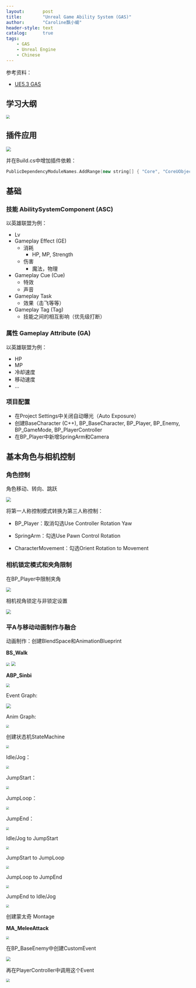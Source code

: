 ```yaml
---
layout:       post
title:        "Unreal Game Ability System (GAS)"
author:       "Caroline飘小蝎"
header-style: text
catalog:      true
tags:
    - GAS
    - Unreal Engine
    - Chinese
---
```


参考资料：

- [UE5.3 GAS](https://www.bilibili.com/video/BV1Jx4y1Z7ig/?p=2&vd_source=1144610de5ae0bf9c26dfc9f98e02f2f)

## 学习大纲

<img src="\assets\Unreal\GAS\1.png" style="zoom:60%;" />

## 插件应用

<img src="\assets\Unreal\GAS\2.png" style="zoom:80%;" />

并在Build.cs中增加插件依赖：

```c++
PublicDependencyModuleNames.AddRange(new string[] { "Core", "CoreUObject", "Engine", "InputCore", "GameplayAbilities", "GameplayTags", "GameplayTasks" });
```

## 基础

### 技能  AbilitySystemComponent (ASC)

以英雄联盟为例：

- Lv
- Gameplay Effect (GE)
  - 消耗
    - HP, MP, Strength
  - 伤害
    - 魔法，物理
- Gameplay Cue (Cue)
  - 特效
  - 声音
- Gameplay Task
  - 效果（击飞等等）
- Gameplay Tag (Tag)
  - 技能之间的相互影响（优先级打断）

### 属性 Gameplay Attribute (GA)

以英雄联盟为例：

- HP
- MP
- 冷却速度
- 移动速度
- ...

### 项目配置

- 在Project Settings中关闭自动曝光（Auto Exposure）
- 创建BaseCharacter (C++), BP_BaseCharacter, BP_Player, BP_Enemy, BP_GameMode, BP_PlayerController
- 在BP_Player中新增SpringArm和Camera

## 基本角色与相机控制

### 角色控制

角色移动、转向、跳跃

<img src="\assets\Unreal\GAS\3.png" style="zoom:80%;" />

将第一人称控制模式转换为第三人称控制：

- BP_Player：取消勾选Use Controller Rotation Yaw

- SpringArm：勾选Use Pawn Control Rotation
- CharacterMovement：勾选Orient Rotation to Movement

### 相机锁定模式和夹角限制

在BP_Player中限制夹角

<img src="\assets\Unreal\GAS\4.png" style="zoom:80%;" />

相机视角锁定与非锁定设置

<img src="\assets\Unreal\GAS\5.png" style="zoom:80%;" />

### 平A与移动动画制作与融合

动画制作：创建BlendSpace和AnimationBlueprint

**BS_Walk**

<img src="\assets\Unreal\GAS\6.png" style="zoom:60%;" />

<img src="\assets\Unreal\GAS\7.png" style="zoom:80%;" />

**ABP_Sinbi**

<img src="\assets\Unreal\GAS\8.png" style="zoom:60%;" />

Event Graph:

<img src="\assets\Unreal\GAS\9.png" style="zoom:80%;" />

Anim Graph:

<img src="\assets\Unreal\GAS\10.png" style="zoom:50%;" />

创建状态机StateMachine

<img src="\assets\Unreal\GAS\11.png" style="zoom:50%;" />

Idle/Jog：

<img src="\assets\Unreal\GAS\12.png" style="zoom:50%;" />

JumpStart：

<img src="\assets\Unreal\GAS\13.png" style="zoom:50%;" />

JumpLoop：

<img src="\assets\Unreal\GAS\14.png" style="zoom:50%;" />

JumpEnd：

<img src="\assets\Unreal\GAS\15.png" style="zoom:50%;" />

Idle/Jog to JumpStart

<img src="\assets\Unreal\GAS\16.png" style="zoom:50%;" />

JumpStart to JumpLoop

<img src="\assets\Unreal\GAS\17.png" style="zoom:50%;" />

JumpLoop to JumpEnd

<img src="\assets\Unreal\GAS\18.png" style="zoom:50%;" />

JumpEnd to Idle/Jog

<img src="\assets\Unreal\GAS\19.png" style="zoom:50%;" />

创建蒙太奇 Montage

**MA_MeleeAttack**

<img src="\assets\Unreal\GAS\20.png" style="zoom:50%;" />

在BP_BaseEnemy中创建CustomEvent

<img src="\assets\Unreal\GAS\21.png" style="zoom:75%;" />

再在PlayerController中调用这个Event

<img src="\assets\Unreal\GAS\22.png" style="zoom:60%;" />
